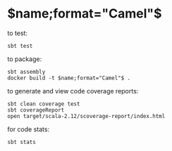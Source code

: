 $name;format="Camel"$
=======

to test:

`sbt test`

to package:

```
sbt assembly
docker build -t $name;format="Camel"$ .
```
to generate and view code coverage reports:

```
sbt clean coverage test
sbt coverageReport
open target/scala-2.12/scoverage-report/index.html
```

for code stats:

```
sbt stats
```
